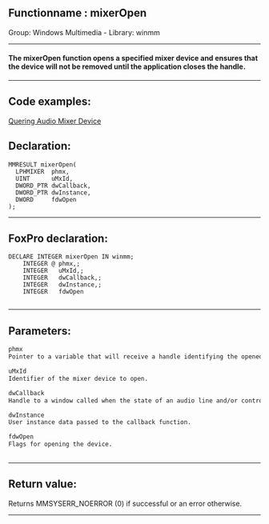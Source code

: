 <link rel="stylesheet" type="text/css" href="../../css/win32api.css">  
<link rel="stylesheet" href="https://cdnjs.cloudflare.com/ajax/libs/font-awesome/4.7.0/css/font-awesome.min.css">

## Functionname : mixerOpen
Group: Windows Multimedia - Library: winmm    
***  


#### The mixerOpen function opens a specified mixer device and ensures that the device will not be removed until the application closes the handle.
***  


## Code examples:
[Quering Audio Mixer Device](../../samples/sample_423.md)  

## Declaration:
```foxpro  
MMRESULT mixerOpen(
  LPHMIXER  phmx,
  UINT      uMxId,
  DWORD_PTR dwCallback,
  DWORD_PTR dwInstance,
  DWORD     fdwOpen
);  
```  
***  


## FoxPro declaration:
```foxpro  
DECLARE INTEGER mixerOpen IN winmm;
	INTEGER @ phmx,;
	INTEGER   uMxId,;
	INTEGER   dwCallback,;
	INTEGER   dwInstance,;
	INTEGER   fdwOpen
  
```  
***  


## Parameters:
```txt  
phmx
Pointer to a variable that will receive a handle identifying the opened mixer device.

uMxId
Identifier of the mixer device to open.

dwCallback
Handle to a window called when the state of an audio line and/or control associated with the device being opened is changed.

dwInstance
User instance data passed to the callback function.

fdwOpen
Flags for opening the device.
  
```  
***  


## Return value:
Returns MMSYSERR_NOERROR (0) if successful or an error otherwise.  
***  

